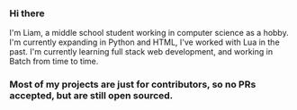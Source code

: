 ### Hi there 

I'm Liam, a middle school student working in computer science as a hobby. I'm currently expanding in Python and HTML, I've worked with Lua in the past. I'm currently learning full stack web development, and working in Batch from time to time.

### Most of my projects are just for contributors, so no PRs accepted, but are still open sourced. 
